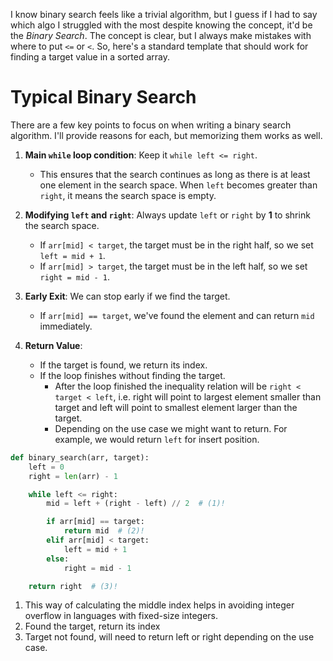 I know binary search feels like a trivial algorithm, but I guess if I had to say which algo I struggled with the most despite knowing the concept, it'd be the *Binary Search*. The concept is clear, but I always make mistakes with where to put `<=` or `<`. So, here's a standard template that should work for finding a target value in a sorted array.

# Typical Binary Search

There are a few key points to focus on when writing a binary search algorithm. I'll provide reasons for each, but memorizing them works as well.

1.  **Main `while` loop condition**: Keep it `while left <= right`.
    -   This ensures that the search continues as long as there is at least one element in the search space. When `left` becomes greater than `right`, it means the search space is empty.

2.  **Modifying `left` and `right`**: Always update `left` or `right` by **1** to shrink the search space.
    -   If `arr[mid] < target`, the target must be in the right half, so we set `left = mid + 1`.
    -   If `arr[mid] > target`, the target must be in the left half, so we set `right = mid - 1`.

3.  **Early Exit**: We can stop early if we find the target.
    -   If `arr[mid] == target`, we've found the element and can return `mid` immediately.

4.  **Return Value**:
    -   If the target is found, we return its index.
    -   If the loop finishes without finding the target.
        - After the loop finished the inequality relation will be `right < target < left`, i.e. right will point to largest element smaller than target and left will point to smallest element larger than the target.
        - Depending on the use case we might want to return. For example, we would return `left` for insert position.

```python
def binary_search(arr, target):
    left = 0
    right = len(arr) - 1

    while left <= right:
        mid = left + (right - left) // 2  # (1)!

        if arr[mid] == target:
            return mid  # (2)!
        elif arr[mid] < target:
            left = mid + 1
        else:
            right = mid - 1

    return right  # (3)!
```

1.  This way of calculating the middle index helps in avoiding integer overflow in languages with fixed-size integers.
2.  Found the target, return its index
3.  Target not found, will need to return left or right depending on the use case.


